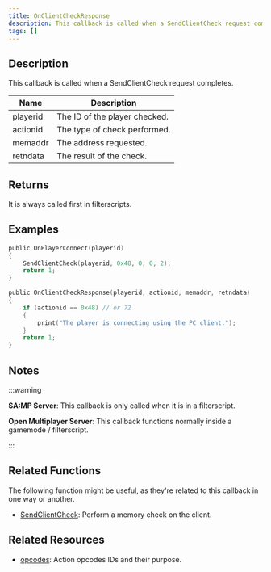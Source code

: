 ```yaml
---
title: OnClientCheckResponse
description: This callback is called when a SendClientCheck request completes
tags: []
---
```


## Description

This callback is called when a SendClientCheck request completes.

| Name     | Description                   |
| -------- | ----------------------------- |
| playerid | The ID of the player checked. |
| actionid | The type of check performed.  |
| memaddr  | The address requested.        |
| retndata | The result of the check.      |

## Returns

It is always called first in filterscripts.

## Examples

```c
public OnPlayerConnect(playerid)
{
    SendClientCheck(playerid, 0x48, 0, 0, 2);
    return 1;
}

public OnClientCheckResponse(playerid, actionid, memaddr, retndata)
{
    if (actionid == 0x48) // or 72
    {
        print("The player is connecting using the PC client.");
    }
    return 1;
}
```

## Notes

:::warning

**SA:MP Server**: This callback is only called when it is in a filterscript.

**Open Multiplayer Server**: This callback functions normally inside a gamemode / filterscript.

:::

## Related Functions

The following function might be useful, as they're related to this callback in one way or another.

- [SendClientCheck](../functions/SendClientCheck): Perform a memory check on the client.

## Related Resources

- [opcodes](../resources/opcodes): Action opcodes IDs and their purpose.
